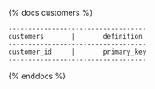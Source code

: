 {% docs customers %}

    -----------------------------------
    customers       |       definition
    -----------------------------------
    customer_id     |       primary_key
    -----------------------------------



{% enddocs %}